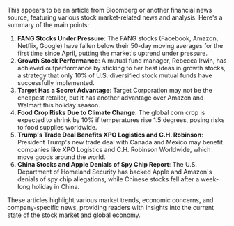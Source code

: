 This appears to be an article from Bloomberg or another financial news source, featuring various stock market-related news and analysis. Here's a summary of the main points:

1. **FANG Stocks Under Pressure**: The FANG stocks (Facebook, Amazon, Netflix, Google) have fallen below their 50-day moving averages for the first time since April, putting the market's uptrend under pressure.
2. **Growth Stock Performance**: A mutual fund manager, Rebecca Irwin, has achieved outperformance by sticking to her best ideas in growth stocks, a strategy that only 10% of U.S. diversified stock mutual funds have successfully implemented.
3. **Target Has a Secret Advantage**: Target Corporation may not be the cheapest retailer, but it has another advantage over Amazon and Walmart this holiday season.
4. **Food Crop Risks Due to Climate Change**: The global corn crop is expected to shrink by 10% if temperatures rise 1.5 degrees, posing risks to food supplies worldwide.
5. **Trump's Trade Deal Benefits XPO Logistics and C.H. Robinson**: President Trump's new trade deal with Canada and Mexico may benefit companies like XPO Logistics and C.H. Robinson Worldwide, which move goods around the world.
6. **China Stocks and Apple Denials of Spy Chip Report**: The U.S. Department of Homeland Security has backed Apple and Amazon's denials of spy chip allegations, while Chinese stocks fell after a week-long holiday in China.

These articles highlight various market trends, economic concerns, and company-specific news, providing readers with insights into the current state of the stock market and global economy.